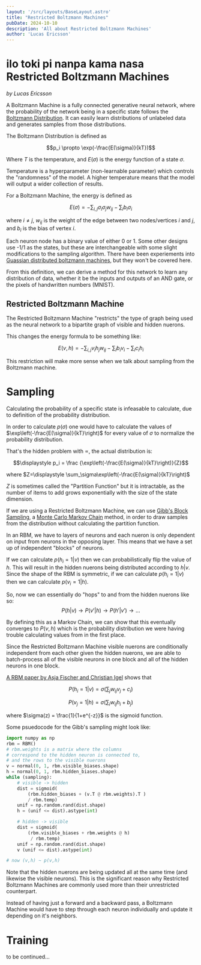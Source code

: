 ```yaml
---
layout: '/src/layouts/BaseLayout.astro'
title: "Restricted Boltzmann Machines"
pubDate: 2024-10-10
description: 'All about Restricted Boltzmann Machines'
author: 'Lucas Ericsson'
---
```

<h1><span class="tokipona" lang="tok"> ilo toki pi nanpa kama nasa</span> Restricted Boltzmann Machines</h1>

*by Lucas Ericsson*

A Boltzmann Machine is a fully connected generative neural network,
where the probability of the network being in a specific state
follows the [Boltzmann Distribution](https://en.wikipedia.org/wiki/Boltzmann_distribution).
It can easily learn distributions of unlabeled data and generates samples from those distributions.

The Boltzmann Distribution is defined as

$$p_i \propto \exp(-\frac{E(\sigma)}{kT})$$

Where $T$ is the temperature, and $E(\sigma)$ is the energy function of a state $\sigma$.

<aside>
    Temperature is a hyperparameter (non-learnable parameter) which controls the "randomness" of the model. A higher temperature means that the model will output a wider collection of results.
</aside>

For a Boltzmann Machine, the energy is defined as

$$E(\sigma) = - \displaystyle\sum_{i,j} \sigma_i \sigma_j w_{ij} - \sum_i b_i \sigma_i$$

where $i \ne j$, $w_{ij}$ is the weight of the edge between two nodes/vertices $i$ and $j$, and $b_i$ is the bias of vertex $i$.

Each neuron node has a binary value of either 0 or 1. Some other designs use -1/1 as the states, but these are interchangeable with some slight modifications to the sampling algorithm. 
There have been experiements into [Guassian distributed boltzmann machines](https://arxiv.org/pdf/1701.03647), but they won't be covered here.

From this definition, we can derive a method for this network to learn any distribution of data,
whether it be the inputs and outputs of an AND gate, or the pixels of handwritten numbers (MNIST).

## Restricted Boltzmann Machine

The Restricted Boltzmann Machine "restricts" the type of graph being used as the neural network to a bipartite graph of visible and hidden nuerons.

This changes the energy formula to be something like:

$$E(v, h) = - \displaystyle \sum_{i,j} v_i h_j w_{ij} - \sum_i b_i v_i - \sum_i c_i h_i$$

This restriction will make more sense when we talk about sampling from the Boltzmann machine.

# Sampling

Calculating the probability of a specific state is infeasable to calculate, due to definition of the probability distribution.

In order to calculate $p(\sigma)$ one would have to calculate the values of $\exp\left(-\frac{E(\sigma)}{kT}\right)$ for every value of $\sigma$ to normalize the probability distribution.

That's the hidden problem with $\propto$, the actual distribution is:

$$\displaystyle p_i = \frac {\exp\left(-\frac{E(\sigma)}{kT}\right)}{Z}$$

where $Z=\displaystyle \sum_\sigma\exp\left(-\frac{E(\sigma)}{kT}\right)$

$Z$ is sometimes called the "Partition Function" but it is intractable, as the number of items to add grows exponentially with the size of the state dimension.

If we are using a Restricted Boltzmann Machine, we can use [Gibb's Block Sampling](https://en.wikipedia.org/wiki/Gibbs_sampling), a [Monte Carlo Markov Chain](https://www.deeplearningbook.org/contents/monte_carlo.html) method, in order to draw samples from the distribution without calculating the partition function.

In an RBM, we have to layers of neurons and each nueron is only dependent on input from neurons in the opposing layer. This means that we have a set up of independent "blocks" of neurons.

If we can calculate $p(h_i = 1|v)$ then we can probabilistically flip the value of $h$. This will result in the hidden nuerons being distributed according to $h|v$.
Since the shape of the RBM is symmetric, if we can calculate $p(h_i = 1|v)$ then we can calculate $p(v_i = 1|h)$.

So, now we can essentially do "hops" to and from the hidden nuerons like so:
$$P(h|v) \rightarrow P(v'|h) \rightarrow P(h'|v') \rightarrow \dots$$

By defining this as a Markov Chain, we can show that this eventually converges to $P(v,h)$ which is the probability distribution we were having trouble calculating values from in the first place.

Since the Restricted Boltzmann Machine visible nuerons are conditionally independent from each other given the hidden nuerons, we are able to batch-process all of the visible neurons in one block and all of the hidden neurons in one block.

[A RBM paper by Asja Fischer and Christian Igel](http://cms.dm.uba.ar/academico/materias/1ercuat2018/probabilidades_y_estadistica_C/5a89b5075af5cbef5becaf419457cdd77cc9.pdf) shows that

$$P(h_i = 1|v)=\sigma(\sum_j w_{ij}v_j + c_i)$$

$$P(v_j = 1|h)=\sigma(\sum_i w_{ij}h_i + b_j)$$

where $\sigma(z) = \frac{1}{1+e^{-z}}$ is the sigmoid function.

Some psuedocode for the Gibb's sampling might look like:

```python
import numpy as np
rbm = RBM()
# rbm.weights is a matrix where the columns 
# correspond to the hidden neuron is connected to, 
# and the rows to the visible nuerons
v = normal(0, 1, rbm.visible_biases.shape)
h = normal(0, 1, rbm.hidden_biases.shape)
while (sampling):
    # visible -> hidden
    dist = sigmoid(
        (rbm.hidden_biases + (v.T @ rbm.weights).T ) 
        / rbm.temp)
    unif = np.random.rand(dist.shape)
    h = (unif <= dist).astype(int)

    # hidden -> visible
    dist = sigmoid(
        (rbm.visible_biases + rbm.weights @ h)
         / rbm.temp)
    unif = np.random.rand(dist.shape)
    v (unif <= dist).astype(int)

# now (v,h) ~ p(v,h)
```

Note that the hidden nuerons are being updated all at the same time (and likewise the visible neurons).
This is the significant reason why Restricted Boltzmann Machines are commonly used more than their unrestricted counterpart.

Instead of having just a forward and a backward pass, a Boltzmann Machine would have to step through each neuron individually and update it depending on it's neighbors.

# Training

to be continued...